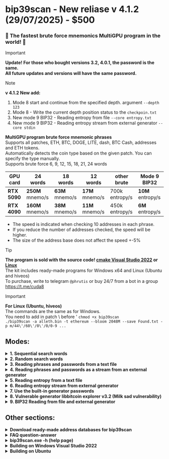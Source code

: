 # bip39scan - New reliase v 4.1.2 (29/07/2025) - $500
### 🚀 The fastest brute force mnemonics MultiGPU program in the world! 🚀<br>

> [!IMPORTANT]
> **Update! For those who bought versions 3.2, 4.0.1, the password is the same.**<br>
> **All future updates and versions will have the same password.**

> [!NOTE]
>  **v 4.1.2 New add:** 
> 1. Mode 8 start and continue from the specified depth. argument ```--depth 123```
> 2. Mode 8 - Write the current depth position status to the ```checkpoin.txt```
> 3. New mode 9 BIP32 - Reading entropy from file ```--core entropy.txt```
> 4. New mode 9 BIP32 - Reading entropy stream from external generator ```--core stdin```


**MultiGPU program brute force mnemonic phrases**<br>
Supports all patches, ETH, BTC, DOGE, LITE, dash, BTC Cash, addresses and ETH tokens.<br>
Automatically detects the coin type based on the given patch. You can specify the type manually.<br> 
Supports brute force 6, 9, 12, 15, 18, 21, 24 words<br> 

| GPU card | 24 words | 18 words | 12 words | other brute | Mode 9 BIP32 |
|----------|----------|----------|----------|-------------|--------------|
| **RTX 5090** | **250M** mnemo/s	| **63M** mnemo/s	| **17M** mnemo/s | 700k entropy/s | **10M** entropy/s |
| **RTX 4090** | **160M** mnemo/s | **38M** mnemo/s	| **11M** mnemo/s | 450k entropy/s | **6M** entropy/s |
* The speed is indicated when checking 10 addresses in each phrase.
* If you reduce the number of addresses checked, the speed will be higher.
* The size of the address base does not affect the speed +-5%

> [!TIP]
> **The program is sold with the source code! [cmake Visual Studio 2022](https://github.com/phrutis/bip39scan/edit/main/README.md#building-on-windows-vs-2022) or [Linux](https://github.com/phrutis/bip39scan/edit/main/README.md#building-on-ubuntu)**<br>
> The kit includes ready-made programs for Windows x64 and Linux (Ubuntu and hiveos)<br>
> To purchase, write to telegram ```@phrutis``` or buy 24/7 from a bot in a group https://t.me/cuda8

> [!IMPORTANT]
> **For Linux (Ubuntu, hiveos)** <br>
> The commands are the same as for Windows.<br>
> You need to add in patch \ before '
> ```chmod +x bip39scan```<br>
> ```./bip39scan -a alleth.bin -t ethereum --bloom 2048M --save Found.txt -p m/44\'/60\'/0\'/0/0-9 ...```

## Modes:

<details>
<summary><b>1. Sequential search words</b></summary>
## 1. Sequential search words:
```
bip39scan.exe --save Found.txt -a btc1.txt -t P2PKH -p m/44'/0'/0'/0/0-9 uncover figure script * obscure waste metal quit depend bachelor trust erupt * impose brave leave number rapid oak wealth reopen * noodle tragic
```
In the phrase, 3 missing words in different positions are replaced by * (test address 14aZB9i8NFiXpeGbS3g7vLArhL7EbNBSWS)

[![Image](https://github.com/user-attachments/assets/0a4e85ae-166f-41ae-b406-16c736e38d17)](https://github.com/user-attachments/assets/e8d4535c-ea78-410f-8ec9-2608847ce975)

```
bip39scan.exe -a allbtc1.bin -t P2PKH --bloom 2048M --save Found.txt -p m/44'/0'/0'/0/0-9 cause ensure shield option monkey infant tray okay remember * * *
```
```
bip39scan.exe -a allbtc3.bin -t P2SH --bloom 2048M --save Found.txt -p m/49'/0'/0'/0/0-9 carpet * recycle force since * update glare seminar * worth answer
```
```
bip39scan.exe -a allbc.bin -t bech32 --bloom 2048M --save Found.txt -p m/84'/0'/0'/0/0-9 * ostrich * kitten * unit glow tortoise world crop kit curve
```
```
bip39scan.exe -a alleth.bin -t ethereum --bloom 4096M --save Found.txt -p m/44'/60'/0'/0/0-9 right elevator dust radio please prison cup omit require also decorate sock
```
You can use your own list of words from a text file for searching. Only words from the [2048 mnemonic words](https://github.com/phrutis/bip39scan/blob/main/bip39.txt) are supported.<br>
Words in the file must be on a new line. To add a specified list, use ```-w words.txt``` Replace unknown words with *<br>
</details>

<details>
<summary><b>2. Random search words</b></summary>

## 2. Random search words:
```
bip39scan.exe --save Found.txt -a btc1.txt -t P2PKH -p m/44'/0'/0'/0/0-9 -w mywordlist.txt -r uncover figure script * obscure waste * quit depend bachelor trust erupt * impose brave leave number rapid oak * reopen * noodle tragic
```
https://github.com/user-attachments/assets/2d9d24c7-8844-4de4-9e5d-7eba976d021e

**Replace unknown words with** **\***<br>
**Standard random 2048 words in positions with** **\***<br>
```
bip39scan.exe -a allbtc1.bin -t P2PKH --bloom 2048M --save Found.txt -p m/44'/0'/0'/0/0-9 -r cause * shield option monkey infant tray okay remember * * *
```
```
bip39scan.exe -a allbtc3.bin -t P2SH --bloom 2048M --save Found.txt -p m/49'/0'/0'/0/0-9 -r carpet * recycle * since * update glare seminar * worth answer
```
```
bip39scan.exe -a allbc.bin -t bech32 --bloom 2048M --save Found.txt -p m/84'/0'/0'/0/0-9 -r * ostrich * * * unit glow tortoise world crop kit curve
```
```
bip39scan.exe -a alleth.bin -t ethereum --bloom 4096M --save Found.txt -p m/44'/60'/0'/0/0-9 -r * * * * * prison cup omit require also decorate sock
```


**Random using your list of mnemonic words from the file words.txt**<br>
```
bip39scan.exe -a allbtc1.bin -t P2PKH --bloom 2048M --save Found.txt -p m/44'/0'/0'/0/0-9 -w words.txt -r cause * shield option monkey infant tray okay remember * * *
```
```
bip39scan.exe -a allbtc3.bin -t P2SH --bloom 2048M --save Found.txt -p m/49'/0'/0'/0/0-9 -w words.txt -r carpet * recycle * since * update glare seminar * worth answer
```
```
bip39scan.exe -a allbc.bin -t bech32 --bloom 2048M --save Found.txt -p m/84'/0'/0'/0/0-9 -w words.txt -r * ostrich * * * unit glow tortoise world crop kit curve
```
```
bip39scan.exe -a alleth.bin -t ethereum --bloom 4096M --save Found.txt -p m/44'/60'/0'/0/0-9 -w words.txt -r * * * * * prison cup omit require also decorate sock
```

**For full random, add only stars**<br>
```
bip39scan.exe -a allbtc1.bin -t P2PKH --bloom 2048M --save Found.txt -p m/44'/0'/0'/0/0-9 -r * * * * * * * * * * * *
```
```
bip39scan.exe -a allbtc3.bin -t P2SH --bloom 2048M --save Found.txt -p m/49'/0'/0'/0/0-9 -r * * * * * * * * * * * *
```
```
bip39scan.exe -a allbc.bin -t bech32 --bloom 2048M --save Found.txt -p m/84'/0'/0'/0/0-9 -r * * * * * * * * * * * *
```
```
bip39scan.exe -a alleth.bin -t ethereum --bloom 4096M --save Found.txt -p m/44'/60'/0'/0/0-9 -r * * * * * * * * * * * *
```
</details>

<details>
<summary><b>3. Reading phrases and passwords from a text file</b></summary>

## 3. Reading phrases and passwords from a text file:
**The program reads everything from the file: phrases, passwords, passphrases, words, numbers...**<br>
There are many finds on them. Supports dictionaries up to 64 TB.

https://github.com/user-attachments/assets/b981b17f-db42-41a7-adb8-3b6dc7d73803

```
bip39scan.exe -a allbtc1.bin -t P2PKH --bloom 2048M --save Found.txt -p m/44'/0'/0'/0/0-9 -m dict.txt
```
```
bip39scan.exe -a allbtc3.bin -t P2SH --bloom 2048M --save Found.txt -p m/49'/0'/0'/0/0-9 -m dict.txt
```
```
bip39scan.exe -a allbc.bin -t bech32 --bloom 2048M --save Found.txt -p m/84'/0'/0'/0/0-9 -m dict.txt
```
```
bip39scan.exe -a alleth.bin -t ethereum --bloom 4096M --save Found.txt -p m/44'/60'/0'/0/0-9 -m dict.txt
```
</details>

<details>
<summary><b>4. Reading phrases and passwords as a stream from an external generator</b></summary>

## 4. Reading phrases and passwords as a stream from an external generator

https://github.com/user-attachments/assets/5d930d3d-4224-4316-8f8f-87a721e21ec8

```
hashcat.exe --stdout -a 3 -1 ?u?l ?1?l?l?l?d?d?d?d | bip39scan.exe -m stdin -a allbtc1.bin -t P2PKH --bloom 2048M --save Found.txt -p m/44'/0'/0'/0/0-9
```
```
hashcat.exe --stdout -a 3 -1 ?u?l ?1?l?l?l?d?d?d?d | bip39scan.exe -m stdin -a allbtc3.bin -t P2SH --bloom 2048M --save Found.txt -p m/49'/0'/0'/0/0-9
```
```
hashcat.exe --stdout -a 3 -1 ?u?l ?1?l?l?l?d?d?d?d | bip39scan.exe -m stdin -a allbc.bin -t bech32 --bloom 2048M --save Found.txt -p m/84'/0'/0'/0/0-9
```
```
hashcat.exe --stdout -a 3 -1 ?u?l ?1?l?l?l?d?d?d?d | bip39scan.exe -m stdin -a alleth.bin -t ethereum --bloom 4096M --save Found.txt -p m/44'/60'/0'/0/0-9
```
</details>

<details>
<summary><b>5. Reading entropy from a text file</b></summary>

## 5. Reading entropy from a text file
Entropy must be in hex format with a new line.<br>
Depending on the length of the hash, a phrase is created.
#### Phrase Languages
If not specified, the default will be en<br>
```-l en``` English<br>
```-l es``` Spanish<br>
```-l fr``` French<br>
```-l it``` Italian<br>
```-l ja``` Japanese<br>
```-l cs``` Czech<br>
```-l ru``` Russian<br>
```-l uk``` Ukrainian<br>
```-l ko``` Korean<br>
```-l po``` Portuguese<br>
```-l tu``` Turkish<br>
```-l zh_Hans``` Chinese (Simplified)<br>
```-l zh_Hant``` Chinese (Traditional)<br>
#### Special lang word NFKD (Normalization Form KD):
```-l ja-nfkd``` Japanese<br>
```-l es-nfkd``` Spanish<br>

```
bip39scan.exe -a allbtc1.bin -t P2PKH --bloom 2048M --save Found.txt -p m/44'/0'/0'/0/0-9 -e entropy.txt
```
```
bip39scan.exe -a allbtc3.bin -t P2SH --bloom 2048M --save Found.txt -p m/49'/0'/0'/0/0-9 -e entropy.txt
```
```
bip39scan.exe -a allbc.bin -t bech32 --bloom 2048M --save Found.txt -p m/84'/0'/0'/0/0-9 -e entropy.txt
```
```
bip39scan.exe -a alleth.bin -t ethereum --bloom 4096M --save Found.txt -p m/44'/60'/0'/0/0-9 -e entropy.txt
```
</details>

<details>
<summary><b>6. Reading entropy stream from external generator</b></summary>

## 6. Reading entropy stream from external generator
Now you don't need to modify the program for the next vulnerability.<br>
Create your own generators based on Python or C++ code.<br>
There are many vulnerable random generators on the Internet (github).<br>
Print the entropy in hex format, done.<br>
The program will determine the length of the hex and create a phrase of the required length itself.
#### Phrase Languages
If not specified, the default will be en<br>
```-l en``` English<br>
```-l es``` Spanish<br>
```-l fr``` French<br>
```-l it``` Italian<br>
```-l ja``` Japanese<br>
```-l cs``` Czech<br>
```-l ru``` Russian<br>
```-l uk``` Ukrainian<br>
```-l ko``` Korean<br>
```-l po``` Portuguese<br>
```-l tu``` Turkish<br>
```-l zh_Hans``` Chinese (Simplified)<br>
```-l zh_Hant``` Chinese (Traditional)<br>
#### Special lang word NFKD (Normalization Form KD):
```-l ja-nfkd``` Japanese<br>
```-l es-nfkd``` Spanish<br>


https://github.com/user-attachments/assets/df8a0774-307a-46e0-ac01-b9123aad5c50

```
py 128bit.py | bip39scan.exe -a allbtc1.bin -t P2PKH --bloom 2048M --save Found.txt -p m/44'/0'/0'/0/0-9 -e stdin
```
```
py entropy.py | bip39scan.exe -a allbtc3.bin -t P2SH --bloom 2048M --save Found.txt -p m/49'/0'/0'/0/0-9 -e stdin
```
```
py md5.py | bip39scan.exe -a allbc.bin -t bech32 --bloom 2048M --save Found.txt -p m/84'/0'/0'/0/0-9 -e stdin
```
```
py 256.py | bip39scan.exe -a alleth.bin -t ethereum --bloom 4096M --save Found.txt -p m/44'/60'/0'/0/0-9 -e stdin
```
</details>

<details>
<summary><b>7. Use the built-in generator passwords</b></summary>

## 7. Use the built-in generator passwords
In 2015-2016, there was an online service live.ether where everyone could generate addresses using passwords.<br>
At first https://live.ether.camp they generated from camp 2031 iteration of SHA-3 (Keccak)<br>
then switched to a more secure generation of pbkdf2_hmac_sha512 2048 iterations.<br>
The service worked for about a year and closed, the wallets remained.<br>
![live.ether](https://github.com/user-attachments/assets/7cba4517-5f2e-4b3a-986a-4cace21cc5fa)<br>
Many finds by generator and passwords from file<br>
You can see the [list of found passwords 7165 pcs.](https://github.com/phrutis/bip39scan/blob/main/Founds.md)<br>
In the alpha.txt file, specify your alphabet, numbers, symbols in a line.<br>
The generator works with an increment increasing the password length.

https://github.com/user-attachments/assets/d0fc2faa-b0bb-4f7b-8c4e-575972a0cb26

```
bip39scan.exe -a allbtc1.bin -t P2PKH --bloom 2048M --save Found.txt -p m/44'/0'/0'/0/0-9 --alphabet alpha.txt --start a
```
```
bip39scan.exe -a allbtc3.bin -t P2SH --bloom 2048M --save Found.txt -p m/49'/0'/0'/0/0-9 --alphabet alpha.txt --start a
```
```
bip39scan.exe -a allbc.bin -t bech32 --bloom 2048M --save Found.txt -p m/84'/0'/0'/0/0-9 --alphabet alpha.txt --start a
```
```
bip39scan.exe -a alleth.bin -t ethereum --bloom 4096M --save Found.txt -p m/44'/60'/0'/0/0-9 --alphabet alpha.txt --start a
```

https://github.com/user-attachments/assets/313156e0-d82e-499d-a5c0-644e067d76cd

Every 5 minutes the progress status is written to the file status.txt<br>
To continue, copy the position from status.txt and run --start FromHire1<br>
If there is a space in the start word, run it like this --start "From Hire 1"<br>
> [!IMPORTANT]
> Important! The symbols from the starting position must be present in the alphabet.
</details>

<details>
<summary><b>8. Vulnerable generator libbitcoin explorer v3.2 (Milk sad vulnerability)</b></summary>

## 8. Vulnerable generator libbitcoin explorer v3.2
More about the vulnerability Milk Sad:<br>
RU https://habr.com/ru/articles/771980/<br>
EN https://milksad.info<br>
EN https://milksad.info/disclosure.html#codename-milk-sad<br>
 
bip39scan generates all possible mnemonics across the entire 32-bit<br>
Not everyone knows about this vulnerability. Some sites and applications still use this vulnerable library.<br>
Therefore, the chance to find a fresh coin is very high. Update your address databases.<br>
The main advantage of bip39scan is its high speed!

### The program's operating principle:<br>
When first launched, the program checks all 4294967296 phrases in vulnerable 32 bits of entropy.<br>
After that, the program again goes through 32 bits of entropy but with greater depth, as if the entropy was generated a second time.<br>
Then, the third, fourth ... the program searches indefinitely.<br>
No one has used this method! <br>
There are finds with a positive balance for it.

https://github.com/user-attachments/assets/8c33254d-46a7-4570-a9e4-3d6d39d87693

Vulnerability 32 bits in each phrase length, in each language from the list. <br>
Also several patches + different coins. This is for years of searching. <br>
There are finds with a positive balance

[**View 27 finds BTC with positive balance**](https://github.com/phrutis/bip39scan/blob/main/Founds.md)<br>

[**Download all empty finds CSV FOUNDS.txt (219к phrases)**](https://github.com/phrutis/bip39scan/releases/download/4.0.1/FOUNDS.txt)<br>

Unix timestamp range (from January 1, 1970, to January 19, 2038).<br>
date/time: 1970-01-01 00:00:00 for first timestamp. If chosen english ETH addresses pach ```m/44'/60'/0'/0/0-9```<br>
it will generate "milk sad ..." mnemonic<br>
<img width="977" height="511" alt="Image" src="https://github.com/user-attachments/assets/c38e79c6-08de-4b5c-8d85-f01f06bf7bba" /><br>

**Every 5 minutes the depth position is saved to the file checkpoint.txt**<br>
**To continue, use the argument ```--depth 123``` (value from the file)**

### Length of phrases
```--bits 64``` (random phrase 6 words)<br>
```--bits 96``` (random phrase 9 words)<br>
```--bits 128``` (random phrase 12 words)<br>
```--bits 160``` (random phrase 15 words)<br>
```--bits 192``` (random phrase 18 words)<br>
```--bits 224``` (random phrase 21 words)<br>
```--bits 256``` (random phrase 24 words)<br>

```
bip39scan.exe -a allbtc1.bin -t P2PKH --bloom 2048M --save Found.txt -p m/44'/0'/0'/0/0-9 --bits 192
```
```
bip39scan.exe -a allbtc3.bin -t P2SH --bloom 2048M --save Found.txt -p m/49'/0'/0'/0/0-9 --bits 256
```
```
bip39scan.exe -a allbc.bin -t bech32 --bloom 2048M --save Found.txt -p m/84'/0'/0'/0/0-9 --bits 224
```
```
bip39scan.exe -a alleth.bin -t ethereum --bloom 4096M --save Found.txt -p m/44'/60'/0'/0/0-9 --bits 128
```
#### Phrase Languages
If not specified, the default will be en<br>
```-l en``` English<br>
```-l es``` Spanish<br>
```-l fr``` French<br>
```-l it``` Italian<br>
```-l ja``` Japanese<br>
```-l cs``` Czech<br>
```-l ru``` Russian<br>
```-l uk``` Ukrainian<br>
```-l ko``` Korean<br>
```-l po``` Portuguese<br>
```-l tu``` Turkish<br>
```-l zh_Hans``` Chinese (Simplified)<br>
```-l zh_Hant``` Chinese (Traditional)<br>
#### Special lang word NFKD (Normalization Form KD):
```-l ja-nfkd``` Japanese<br>
```-l es-nfkd``` Spanish<br>

<img width="978" height="325" alt="Image" src="https://github.com/user-attachments/assets/c3afa204-81df-49a4-9f7f-8b5e17bbdbad" /><br>

<img width="976" height="370" alt="Image" src="https://github.com/user-attachments/assets/e787746a-1646-428c-9865-d62ff85baf66" />

```
bip39scan.exe -a allbtc1.bin -t P2PKH --bloom 2048M --save Found.txt -p m/44'/0'/0'/0/0-9 --bits 192 -l tu
```
```
bip39scan.exe -a allbtc3.bin -t P2SH --bloom 2048M --save Found.txt -p m/49'/0'/0'/0/0-9 --bits 256 -l it
```
```
bip39scan.exe -a allbc.bin -t bech32 --bloom 2048M --save Found.txt -p m/84'/0'/0'/0/0-9 --bits 224 -l zh_Hans
```
```
bip39scan.exe -a alleth.bin -t ethereum --bloom 4096M --save Found.txt -p m/44'/60'/0'/0/0-9 --bits 128 -l fr
```
</details>

<details>
<summary><b>9. BIP32 Reading from file and external generator</b></summary>

## 9. BIP32
This mode uses hmac_sha512 + salt "Bitcoin seed"<br>
Designed to search for old Bitcoin core and other old BIP32 wallets.<br>
[You can make a seed generator](https://github.com/hackerschoice/thc-btc-rng-bruteforce) based on the [old and vulnerable openssl-0.9.8c library](https://openssl-library.org/source/old/0.9.x/)<br>
This [generator](https://github.com/abdielsudiro/openssl-entropy) was used to [create keys and seeds](https://cryptodeeptech.ru/vulnerable-openssl/) for the first Bitcoin clients.<br>
Satoshi Nakamoto himself generated keys on this generator!

Recommendations:<br>
1. Using 128 or 256 bit hashes for searching.<br>
2. Look for Legacy BTC addresses 1... (there were no other types at the time)<br>
3. Addresses 1... were all UNCOMPRESSED before March 2012!<br>
These are large miner addresses that received 50 BTC per block.<br>
Use uncompressed type: ```-t P2PKH_UNCOMPRESSED```<br>

**BIP32 patches:**<br>
m/0-5<br>
m/0/0-5<br>
m/0'/0-5<br>
**Bitcoin core**<br>
m/0'/0-5'<br>
m/0'/0'/0-5'<br>

 ## Reading entropy from file

```
bip39scan.exe -a allbtc1.bin -t P2PKH_UNCOMPRESSED --bloom 2048M --save Found.txt -p m/0/0-5 --core entropy.txt
```

```
bip39scan.exe -a allbtc1.bin -t P2PKH --bloom 2048M --save Found.txt -p m/44'/0'/0'/0/0-9 --core entropy.txt
```
```
bip39scan.exe -a allbtc3.bin -t P2SH --bloom 2048M --save Found.txt -p m/49'/0'/0'/0/0-9 --core entropy.txt
```
```
bip39scan.exe -a allbc.bin -t bech32 --bloom 2048M --save Found.txt -p m/84'/0'/0'/0/0-9 --core entropy.txt
```
```
bip39scan.exe -a alleth.bin -t ethereum --bloom 4096M --save Found.txt -p m/44'/60'/0'/0/0-9 --core entropy.txt
```

 ## Receiving entropy from an external generator
```
py gen.py | bip39scan.exe -a allbtc1.bin -t P2PKH_UNCOMPRESSED --bloom 2048M --save Found.txt -p m/0/0-5 --core entropy.txt
```
```
py gen.py | bip39scan.exe -a allbtc1.bin -t P2PKH --bloom 2048M --save Found.txt -p m/44'/0'/0'/0/0-9 --core stdin
```
```
py gen.py | bip39scan.exe -a allbtc3.bin -t P2SH --bloom 2048M --save Found.txt -p m/49'/0'/0'/0/0-9 --core stdin
```
```
py gen.py | bip39scan.exe -a allbc.bin -t bech32 --bloom 2048M --save Found.txt -p m/84'/0'/0'/0/0-9 --core stdin
```
```
py gen.py | bip39scan.exe -a alleth.bin -t ethereum --bloom 4096M --save Found.txt -p m/44'/60'/0'/0/0-9 --core stdin
```

Example founds:

| private key | address | path | entropy (Bitcoin seed) |
|----------|---------------|----------------|----------------|
| L4qs8CTqn4ZY1gJfEgPc1vFpAQNx8wNuF5o9dbM2HhtWnZQKg7an | 1EnXumNo7pyybB9Ntmfsa6S5WbAjsiwLkp | m/3 | e3b0c44298fc1c149afbf4c8996fb92427ae41e4649b934ca495991b7852b855 |
| L5LxK8WV9wNDemaYBtpEURWi3sHmGsEHpSGmSfahQrreTYKukp9W | 12CL4K2eVqj7hQTix7dM7CVHCkpP17Pry3 | m/0/0 | 000102030405060708090a0b0c0d0e0f101112131415161718191a1b1c1d1e1f |
| KxtynmemHgVetU7rp5MsqSnQ6rvpF7My8DH94Cs7bTH9hwTNn3WL | 15MbJzwHGPq5ETKLBp3yPHoxQ5GUB9avyS | m/0/9 | 000102030405060708090a0b0c0d0e0f0f0e0d0c0b0a09080706050403020100 |
</details>

## Other sections:

<details>
<summary><b>Download ready-made address databases for bip39scan</b></summary>

# Download ready-made address databases for bip39scan

**ALL ETH 1458757703 addresses with balance 09/07/2025** + empty + ALL ETH TOKENS with balance 09/07/2025 + empty history:<br>
ARBITRUM, AVALANCHE, BASE, BNB, BSC, BTT, CRONOS, CELO, ETC, Ethereumnie, ERA, ERC20, ETH, Ethered, FANTOM, <br>
GETH (Goerli), GNOSIS, IOTX, LINEA, MOONBEAM, MOONRIVER, OPBNB, OPTIMISM, POLYGON, VET, ZKEVM-POLYGON...<br>
**Doesn't start on 8 GB cards! The database fits on a 12 GB card or more.** <br>
**To run you need 32 GB of RAM (if you don't have that much, you can use the swap file)** <br>
Add these arguments to run ```--bloom 4096M -t ethereum```<br>
Download http://89.23.98.83/up/alleth.bin  **29 GB**

**ALL BTC addresses 1...** P2PKH with balance + empty (history)<br>
Add these arguments to run ```--bloom 2048M -t P2PKH```<br>
Download http://89.23.98.83/up/allbtc1.bin  **11.9 GB**

**ALL BTC addresses 3...** P2SH with balance + empty (history)<br>
Add these arguments to run ```--bloom 2048M -t P2SH```<br>
Download http://89.23.98.83/up/allbtc3.bin  **7.6 GB**

**ALL BTC addresses bc1q...** bech32 with balance + empty (history)<br>
Add these arguments to run ```--bloom 2048M -t bech32```<br>
Download http://89.23.98.83/up/allbc.bin  **6.5 GB**

**List OTHESR Databases .bin**<br>
see http://89.23.98.83/up/

## Addresses only with positive balance

Download ETH addresses 0x + tokens 02/07/2025<br>
```-t ethereum --bloom 2048M```<br>
http://89.23.98.83/up/eth.bin  **6.9 GB**

Download BTC addresses 1... 30/06/2025<br>
http://89.23.98.83/up/btc1.txt  **787 MB**

Download BTC addresses 3... 30/06/2025<br>
http://89.23.98.83/up/btc3.txt **240 MB**

Download BTC addresses bc... 30/06/2025<br>
http://89.23.98.83/up/bc.txt **842 MB**

Purchased ETH bases and tokens.<br>
The base was provided by the hunter.<br>
```-t ethereum --bloom 2048M```<br>
http://89.23.98.83/up/eth_parse.bin  **10.1 GB**

I recommend using large address bases.<br>
For example, BCH may remain on the historical address 1... (P2PKH)

Launching the program with a text database of addresses.<br>
Each address must be on a new line!<br>
The text address base is well suited for quick tests

```bip39scan.exe --save Found.txt -a btc1.txt -t P2PKH -p m/44'/0'/0'/0/0-9 --bits 256```<br>
```bip39scan.exe --save Found.txt -a btc3.txt -t P2SH -p m/49'/0'/0'/0/0-9 --bits 256```<br>
```bip39scan.exe --save Found.txt -a btc-bc.txt -t bech32 -p m/84'/0'/0'/0/0-9 --bits 256```<br>
```bip39scan.exe --save Found.txt -a eth_addresses.txt-t ethereum -p m/44'/60'/0'/0/0-9 --bits 256```

## Create your own .bin database from addresses

To avoid waiting for a long time for the addresses to be loaded into the program.<br>
Create and use binary databases.<br>
The program will start in seconds<br>
Create databases:<br>
BTC<br>
```bip39scan.exe --save Found.txt -a btc1.txt -t P2PKH --save-bin btc1.bin -p m/44'/0'/0'/0/0-9 --bits 256```<br>
```bip39scan.exe --save Found.txt -a btc3.txt -t P2SH --save-bin btc3.bin -p m/49'/0'/0'/0/0-9 --bits 256```<br>
```bip39scan.exe --save Found.txt -a btc-bc.txt -t bech32 --save-bin bc.bin -p m/84'/0'/0'/0/0-9 --bits 256```

ETH and tokens<br>
```bip39scan.exe --save Found.txt -a eth_addresses.txt --save-bin eth.bin -t ethereum -p m/44'/60'/0'/0/0-9 --bits 256```

**Next launches run like this!** <br>
```bip39scan.exe --save Found.txt -a btc1.bin -t P2PKH -p m/44'/0'/0'/0/0-9 --bits 256```<br>
```bip39scan.exe --save Found.txt -a btc3.bin -t P2SH -p m/49'/0'/0'/0/0-9 --bits 256```<br>
```bip39scan.exe --save Found.txt -a bc.bin -t bech32 -p m/84'/0'/0'/0/0-9 --bits 256```<br>
```bip39scan.exe --save Found.txt -a alleth.bin --bloom 4096M -t ethereum -p m/44'/60'/0'/0/0-9 --bits 256```


Where can I download a fresh database of addresses?<br>
BTC and other coins https://blockchair.com/dumps<br>
Fresh ETH addresses + ETH Tokens taken from node dumps<br>
https://routescan.io/dumps?page=2&nexttoken=undefined<br>
Each address must be on a new line.<br>
Ethereum addresses must be 0x...<br>
Bitcoin addresses 1.., 3.., bc.. (New long addresses bc.. does not accept)
</details>

<details>
<summary><b>FAQ question-answer</b></summary>
 
# FAQ
**The program did not find my test password from the file.**

Do not use small dictionaries for the test.<br>
The program starts in 3-5 seconds, at a speed of 500k, it can go through your dictionary of 25 phrases in 0.001 sec and finish the work without having time to give the result.<br>
I recommend using dictionaries from 5 million lines and more.<br>
The program has 65536 threads, while 50 threads processed your list, other threads (65511 empty) without load finished the program earlier.<hr>

**How to change the derivation in a patch?**

You can set a non-standard patch derivation at your discretion:<br>
m/0-9<br>
m/0/0-9<br>
m/0/0/0-9<br>
m/0-99/0-99/0-99<br>
m/44'/0-99'/0'/0/0-9<br>
m/0-99'/0-99'/0'/0-5/0-999<br>
max value: **2147483647**<br>
Where is ' - max value: **4294967296**<br>
m/44'/0-4294967296'/0-4294967296'/0-2147483647/0-2147483647<hr>

**Tell me patches of different coins**

[**Full list of patches BIP32, BIP39**](https://github.com/phrutis/bip39scan/blob/main/Patches.md)<hr>

**Why do we need streams, generators?**<br>
**How does it work? Show an example.**

Most random generators are vulnerable.<br>
If you have the knowledge to write code.cu to embed a generator, you wouldn't ask such a question.<br>
Even if you have such knowledge, it's easier and faster to write a three-line python code, done!<br>
Changing the program for each generator is not rational.<br>
It's easier to find a phrase by vulnerability than to endlessly brute-force emptiness.<br>
[**Examples of generators**](https://github.com/phrutis/bip39scan/blob/main/Generators/README.md)<hr>

**I don't understand what entropy is?**

[SEE HIRE](https://learnmeabitcoin.com/technical/keys/hd-wallets/mnemonic-seed/)<hr>

**My program won't start - bloom memory error...?**

Take a screenshot of the program window and send it to me.

99% you made a mistake in the launch command.<br>
Most likely you did not specify the memory size for the filter.<br>
Base.bin 7 GB+ specify --bloom 2048M<br>
Base.bin 20 GB+ specify --bloom 4096M<br>
Base.bin 50 GB+ specify --bloom 8192M<hr>

**Where can I make a mnemonic from a password?**

Online generator http://89.23.98.83<br>
Bookmark this<hr>

**What is precomp.bin**?

This is a table of acceleration, pre-calculated points of the curve<hr>

**Words and letters from the previous generation remain (stick) in my window, how can I fix it?**

Languages or some characters may also be displayed incorrectly. <br>
These are properties of the correction and different language encodings.<br>
This does not affect the brute force process itself.<hr>

**What mode is better to search in? Where are there more prospects? Where and how much did you find?**

Try different modes and directions.<br>
Search in the one in which you think you have the best chance of finding.<br>
Finds are found, they are not asked about, and they are not told. When you find one, will you tell everyone?<hr>

**How can I search for other coins like Salona?**

Create several test addresses.<br>
Convert addresses to ripemd160 hashes.<br>
Be sure to sort 00...ff<br>
Run the program, specify the type, for example for BTC ```-t P2PKH```<br>
The program will find an empty address BTC 1.... you don't need it.<br>
Take the phrase, or private key, generate the address of the desired coin<br>
If you do everything correctly, you will find test addresses<hr>

**Why specify -t typecoin ?**

When you search with binary database the program does not know what coin you are looking for.<br>
BE SURE TO SPECIFY - t typecoin
<hr>
</details>

<details>
<summary><b>bip39scan.exe -h (help page)</b></summary>
 
## bip39scan.exe -h
```
C:\Users\User\Downloads\bip39scan-win64>bip39scan -h
bip39scan v 4.1.2 (phrutis modification 29/07/2025)
Bruteforce bip39 mnemonics
Syntax: bip39scan [OPTIONS] [MNEMO]
OPTIONS:
    -h, --help            Print this message.
    -a, --addresses STR   The name of the address list, each address of a separate line, or a binary
                          file previosly created with --save-bin. Binary files are faster to read.
        --save-bin STR    The name of the binary file to write, 20 bytes per address. This is in order
                          to accelerate loading of addresses.
    -p, --path STR        Use this derivation path template, e.g. m/44'/60'/0-99'/0/0-99
                          The default is m/44'/0'/0-9'/0-1/0-9 for p2pkh addresses and ethereum,
                          m/49'/0'/0-9'/0-1/0-9 for p2sh addresses,
                          m/84'/0'/0-9'/0-1/0-9 for bech32 addresses.
    -v, --verbose         Print debug messages.
    -t, --type STR        Address type, one of P2SH, P2PKH_UNCOMPRESSED, P2PKH, bech32, ethereum
                          By default, address type is detected from the address file, if it's text.
                          This options is required when using binary data.
    -S, --save FILE       Save found results to the file.
    -m, --mnemo FILE      Read mnemonics from the file, one per line. -m stdin to read from the input pipe.
        --alphabet FILE   Generate mnemonics as passwords from the characters of the given file.
                          Not compatible with --mnemo option.
        --bits INT        Generate mnemonics using RNG of the libbitcoin explorer 3.2.0. The integer number is the entropy length:
                          64 - 6 words, 96 - 9 words, 128 - 12 words, 160 - 15 words, 192 - 18 words, 224 - 21 words
                          256 - 24 words.
    -e, --entropy FILE    Read entropy from the file in hex, one per line. If FILE is 'stdin', read from input pipe.
    -l, --lang STR        Language of the mnemonics generated with --bits, one of en, es, es-nfkd, ja, ja-nfkd, it, fr, cs, ru, uk, zh_Hans, zh_Hant, po, ko, tu.
                          Default is English.
        --start STR       For generated mnemonics, start from this mnemonic.
    -d, --devices STR     Comma-separated list of device indexes (indeces start with 0). By default,
                          run on all devices.
        --bloom NUM       Bloom filter size in GPU, in bytes. Can use K, M, and G suffixes. Default
                          is 1024M.
        --kernel NUL      GPU memory reserved for kernel execution, in bytes. Can use K, M, and G suffixes.
                          Default depends on the device.
        --ec-threads NUM  Number of threads for elliptic curve computations. Default is 128. Should be a multiplier of 32.
                          Set to 64 if you are experiencing out of memory errors.
    -w, --words FILE      Use custom dictionary for '*' placeholders in the mnemo template; each word in a separate text line.
                          Each word should be a valid BIP39 word in the specified language (--lang).
        --dump            Dumps valid mnemonics.
        --core            BIP32 reading from file and receiving stream from external generator.
        --depth           Starting range of generator initialization depth
    -r, --random          Randomize the mnemonics generated with MNEMO templates (see below).
    MNEMO                 Mnemonic template, up to 24 words. Can contain placeholders '*'. If less than
                          12 words, the rest are placeholders. Each '*' is replaced with one of 2048 words (or one of the words
                          from the dictionary specified with --words option).

Example:
   > bip39scan -a addresses.txt -p m/0'/0-1 -m mnemo.txt
   > bip39scan -a addresses.txt -p m/0'/0-1 --alphabet characters.txt --start kaaaaaaa
```
</details>

<details>
<summary><b>Building on Windows Visual Studio 2022</b></summary>
 
## Building on Windows VS-2022
Install cmake 3.30+ from this link: https://github.com/Kitware/CMake/releases/download/v3.31.8/cmake-3.31.8-windows-x86_64.msi<br>
Or find another version on this page: https://cmake.org/download/<br>

Install Visual Studio 2022 community: https://learn.microsoft.com/en-us/visualstudio/install/install-visual-studio?view=vs-2022<br>
click the big Download button
 
Install Nvidia CUDA 12.9: https://developer.nvidia.com/cuda-downloads?target_os=Windows&target_arch=x86_64&target_version=11&target_type=exe_local<br>
choose Windows version
 
Install OpenSSL from https://slproweb.com/download/Win64OpenSSL-3_0_16.msi

Go to the "Sources" folder<br>
In cmd run: 

```cmake bip39scan```

<img width="979" height="556" alt="Image" src="https://github.com/user-attachments/assets/584e0fc1-3ad5-49ef-8498-dca4a3f03538" />

The project files will appear in the folder:<br>
bip39scan.sln **<- run this file the project will open**<br>
bip39scan.vcxproj<br>
bip39scan.vcxproj.filters<br>
..

<img width="987" height="750" alt="Image" src="https://github.com/user-attachments/assets/4e7d7095-3842-4538-b1d4-2d6e9f2ebc43" />

OpenSSL should be found. If now, rename c:\program files\OpenSSL-Win64 to OpenSSL and re-run.<br>
Note that the libcrypto dll should<br>
be in PATH or in the current directory when running bip39scan.

Visual Studio 2022 opens. In the top toolbar choose: Release/x64.<br>
In the "Solution explorer" to the right, right-click bip39scan, choose "build".<br>
The executable builds in the your-build-directory\Release
 
<img width="1303" height="1039" alt="Image" src="https://github.com/user-attachments/assets/b2dcf48f-37e4-4e8d-89f6-f9892f571bc9" />

If necessary run precomp.exe file precomp.bin will be generated
</details>

<details>
<summary><b>Building on Ubuntu</b></summary>
 
## Building on Ubuntu:

Below is detailed instruction with bash commands required to build bip39scan.<br>
The symbol '$' denotes command prompt.<br>
If your prompt is shown as '#' on your terminal, skip 'sudo'.<br>
For example, instead of

$ sudo sh cuda_12.0.1_525.85.12_linux.run

you should run

sh cuda_12.0.1_525.85.12_linux.run

Let's start.

install CUDA. Download the linux version from the NVIDIA website and run.<br>
Open https://developer.nvidia.com/cuda-12-0-1-download-archive?target_os=Linux<br>
in your browser and choose your system. The following is valid for Ubuntu 18.04.

$ wget https://developer.download.nvidia.com/compute/cuda/12.0.1/local_installers/cuda_12.0.1_525.85.12_linux.run<br>
$ sudo sh cuda_12.0.1_525.85.12_linux.run

Skip the driver installation (deselect the 'driver' checkbox) if you already have it.

To ensure the cuda is installed, run:<br>
$ nvcc --version<br>

It should print information and version of CUDA.<br>
If no nvcc is found, try adding the CUDA bin path to the PATH variable:<br>
$ export PATH=/usr/local/cuda/bin:$PATH

install build-essential:<br>
$ sudo apt-get install build-essential

Check the gcc version:<br>
$ gcc --version

if the version is less than 9, install gcc 9:

$ sudo apt-get install software-properties-common<br>
$ sudo add-apt-repository ppa:jonathonf/gcc<br>
$ sudo apt-get update<br>
$ sudo apt-get install gcc-9<br>
$ sudo apt-get install g++-9<br>
$ sudo update-alternatives --install /usr/bin/gcc gcc /usr/bin/gcc-9 10<br>
$ sudo update-alternatives --install /usr/bin/g++ g++ /usr/bin/g++-9 10

install libssl:<br>
$ sudo apt-get install libssl-dev<br>
for the client-server version, install boost:<br>
$ sudo apt-get install libboost-all-dev

You will need Boost version at least 1.71. If apt-get does not intall at least 1.71, build Boost from source:
$ wget https://archives.boost.io/release/1.71.0/source/boost_1_71_0.tar.gz<br>
$ tar -xzvf boost_1_71_0.tar.gz<br>
$ cd boost_1_71_0<br>
$ ./bootstrap.sh --prefix=/usr && ./b2 stage threading=multi link=static<br>
$ sudo ./b2 install threading=multi link=static<br>
$ sudo ln -svf detail/sha1.hpp /usr/include/boost/uuid/sha1.hpp

install cmake from here: https://cmake.org/download/ choose Binary distributions, if that does not work - build from source<br>
$ wget https://github.com/Kitware/CMake/releases/download/v3.28.0/cmake-3.28.0-linux-x86_64.tar.gz<br>
$ tar -xzvf cmake-3.28.0-linux-x86_64.tar.gz

unpack the bip39scan source, let's say bip39scan/<br>
make an empty build directory, and run cmake in it e.g.<br>
$ mkdir bip39scan-build<br>
$ cd bip39scan-build

On first make, it will generate precomp.bin file, which may take quite some time. <br>
If you already have the precomp.bin, copy it to the build directory and comment this line in the ../bip39scan/CMakeLists.txt: add_dependencies(bip39scan precomp-bin) like this:<br>
#add_dependencies(bip39scan precomp-bin)

Save CMakeLists.txt and run cmake:
$ ../cmake-3.28.0-linux-x86_64/bin/cmake ../bip39scan<br>

where ../bip39scan is the source code directory<br>
make the project<br>
$ make bip39scan
</details>
